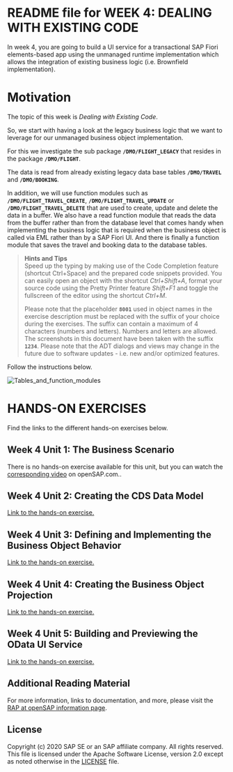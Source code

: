 # README file for WEEK 4: DEALING WITH EXISTING CODE
In week 4, you are going to build a UI service for a transactional SAP Fiori elements-based app using the unmanaged runtime implementation which allows the integration of existing business logic (i.e. Brownfield implementation).

# Motivation

The topic of this week is *Dealing with Existing Code*.

So, we start with having a look at the legacy business logic that we want to leverage for our unmanaged business object implementation.

For this we investigate the sub package **`/DMO/FLIGHT_LEGACY`** that resides in the package **`/DMO/FLIGHT`**.

The data is read from already existing legacy data base tables **`/DMO/TRAVEL`** and **`/DMO/BOOKING`**.

In addition, we will use function modules such as **`/DMO/FLIGHT_TRAVEL_CREATE`**, **`/DMO/FLIGHT_TRAVEL_UPDATE`** or **`/DMO/FLIGHT_TRAVEL_DELETE`** that are used to create, update and delete the data in a buffer. We also have a read function module that reads the data from the buffer rather than from the database level that comes handy when implementing the business logic that is required when the business object is called via EML rather than by a  SAP Fiori UI. And there is finally a function module that saves the travel and booking data to the database tables.

> **Hints and Tips**    
> Speed up the typing by making use of the Code Completion feature (shortcut Ctrl+Space) and the prepared code snippets provided. 
> You can easily open an object with the shortcut *Ctrl+Shift+A*, format your source code using the Pretty Printer feature *Shift+F1* and toggle the fullscreen of the editor using the shortcut *Ctrl+M*.   
>
> Please note that the placeholder **`8001`** used in object names in the exercise description must be replaced with the suffix of your choice during the exercises. The suffix can contain a maximum of 4 characters (numbers and letters). Numbers and letters are allowed.  
> The screenshots in this document have been taken with the suffix **`1234`**.
> Please note that the ADT dialogs and views may change in the future due to software updates - i.e. new and/or optimized features.

Follow the instructions below.

![Tables_and_function_modules](/week4/images/W4U2_005_Tables_and_Function_Modules.png)

# HANDS-ON EXERCISES
Find the links to the different hands-on exercises below.

## Week 4 Unit 1:	The Business Scenario  
There is no hands-on exercise available for this unit, but you can watch the [corresponding video](https://open.sap.com/courses/cp13/items/5PmR9gi7EeNosvmZkICot9) on openSAP.com..
        
## Week 4 Unit 2:	Creating the CDS Data Model 
[Link to the hands-on exercise.](unit2.md)
    
## Week 4 Unit 3:	Defining and Implementing the Business Object Behavior 
[Link to the hands-on exercise.](unit3.md)
        
## Week 4 Unit 4:	Creating the Business Object Projection
[Link to the hands-on exercise.](unit4.md)
        
## Week 4 Unit 5:	Building and Previewing the OData UI Service
[Link to the hands-on exercise.](unit5.md)

## Additional Reading Material
For more information, links to documentation, and more, please visit the [RAP at openSAP information page](https://community.sap.com/topics/cloud-platform-abap-environment/rap-opensap).    

## License
Copyright (c) 2020 SAP SE or an SAP affiliate company. All rights reserved. This file is licensed under the Apache Software License, version 2.0 except as noted otherwise in the [LICENSE](LICENSES/Apache-2.0.txt) file.

